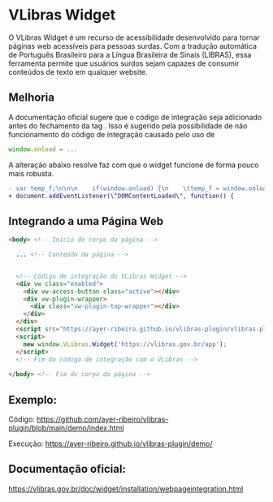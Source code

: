 # VLibras Widget

O VLibras Widget é um recurso de acessibilidade desenvolvido para tornar páginas web acessíveis para pessoas surdas. Com a tradução automática de Português Brasileiro para a Língua Brasileira de Sinais (LIBRAS), essa ferramenta permite que usuários surdos sejam capazes de consumir conteúdos de texto em qualquer website.

## Melhoria
A documentação oficial sugere que o código de integração seja adicionado antes do fechamento da tag <body>.
Isso é sugerido pela possibilidade de não funcionamento do código de integração causado pelo uso de 

```javascript
window.onload = ...
```
A alteração abaixo resolve faz com que o widget funcione de forma pouco mais robusta.

```diff
- var temp_f;\n\n\n    if(window.onload) {\n    \ttemp_f = window.onload;\n  \t}\n\n    window.onload = () => {\n\n\t  \tif(temp_f) {\n\t        temp_f();\n\t    }\n\n
+ document.addEventListener(\"DOMContentLoaded\", function() {
```

## Integrando a uma Página Web

```html
<body> <!-- Inicio do corpo da página -->

  ... <!-- Conteúdo da página -->


  <!-- Código de integração do VLibras Widget -->
  <div vw class="enabled">
    <div vw-access-button class="active"></div>
    <div vw-plugin-wrapper>
      <div class="vw-plugin-top-wrapper"></div>
    </div>
  </div>
  <script src="https://ayer-ribeiro.github.io/vlibras-plugin/vlibras-plugin.js"></script>
  <script>
    new window.VLibras.Widget('https://vlibras.gov.br/app');
  </script>
  <!-- Fim do código de integração com o VLibras -->
  
</body> <!-- Fim do corpo da página -->

```
  
## Exemplo:
  
Código: https://github.com/ayer-ribeiro/vlibras-plugin/blob/main/demo/index.html

Execução: https://ayer-ribeiro.github.io/vlibras-plugin/demo/
  
## Documentação oficial:
  
https://vlibras.gov.br/doc/widget/installation/webpageintegration.html

